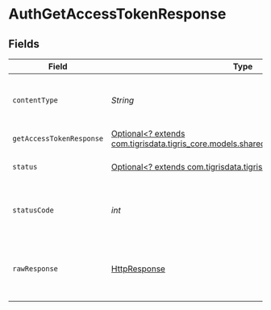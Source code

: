 # AuthGetAccessTokenResponse


## Fields

| Field                                                                                                                                | Type                                                                                                                                 | Required                                                                                                                             | Description                                                                                                                          |
| ------------------------------------------------------------------------------------------------------------------------------------ | ------------------------------------------------------------------------------------------------------------------------------------ | ------------------------------------------------------------------------------------------------------------------------------------ | ------------------------------------------------------------------------------------------------------------------------------------ |
| `contentType`                                                                                                                        | *String*                                                                                                                             | :heavy_check_mark:                                                                                                                   | HTTP response content type for this operation                                                                                        |
| `getAccessTokenResponse`                                                                                                             | [Optional<? extends com.tigrisdata.tigris_core.models.shared.GetAccessTokenResponse>](../../models/shared/GetAccessTokenResponse.md) | :heavy_minus_sign:                                                                                                                   | OK                                                                                                                                   |
| `status`                                                                                                                             | [Optional<? extends com.tigrisdata.tigris_core.models.shared.Status>](../../models/shared/Status.md)                                 | :heavy_minus_sign:                                                                                                                   | Default error response                                                                                                               |
| `statusCode`                                                                                                                         | *int*                                                                                                                                | :heavy_check_mark:                                                                                                                   | HTTP response status code for this operation                                                                                         |
| `rawResponse`                                                                                                                        | [HttpResponse<InputStream>](https://docs.oracle.com/en/java/javase/11/docs/api/java.net.http/java/net/http/HttpResponse.html)        | :heavy_check_mark:                                                                                                                   | Raw HTTP response; suitable for custom response parsing                                                                              |